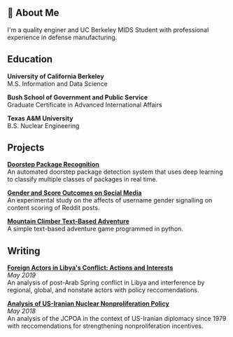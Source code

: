 ## 🚀 About Me
I'm a quality enginer and UC Berkeley MIDS Student with professional experience in defense manufacturing.

## Education  

**University of California Berkeley**    
M.S. Information and Data Science    

**Bush School of Government and Public Service**    
Graduate Certificate in Advanced International Affairs    
  
**Texas A&M University**    
B.S. Nuclear Engineering   

## Projects

[**Doorstep Package Recognition**](https://github.com/johnmandrus/Doorstep_Package_Recognition)  
An automated doorstep package detection system that uses deep learning to classify multiple classes of packages in real time.

[**Gender and Score Outcomes on Social Media**](https://github.com/johnmandrus/UC_Berkeley_MIDS/blob/master/W241_Experiments_and_Causality/3-final-project/W241%20Final%20Project%20Report.pdf)  
An experimental study on the affects of username gender signalling on content scoring of Reddit posts.
  
[**Mountain Climber Text-Based Adventure**](https://github.com/johnmandrus/UC_Berkeley_MIDS/blob/master/W200_Intro_to_Data_Science_Programming/4-project-midterm/Mountain%20Climber.ipynb)  
A simple text-based adventure game programmed in python.  

## Writing  

[**Foreign Actors in Libya's Conflict: Actions and Interests**](https://github.com/johnmandrus/Writing/blob/master/Foreign%20Actors%20in%20Libya's%20Conflict.pdf)  
*May 2019*  
An analysis of post-Arab Spring conflict in Libya and interference by regional, global, and nonstate actors with policy reccomendations.
  
[**Analysis of US-Iranian Nuclear Nonproliferation Policy**](https://github.com/johnmandrus/Writing/blob/master/US-Iranian%20Nonproliferation%20Policy.pdf)  
*May 2018*  
An analysis of the JCPOA in the context of US-Iranian diplomacy since 1979 with reccomendations for strengthening nonproliferation incentives.


